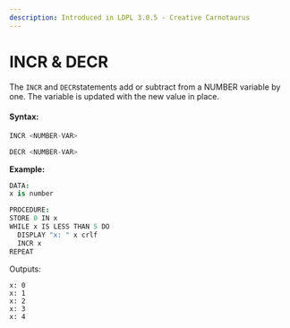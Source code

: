 ```yaml
---
description: Introduced in LDPL 3.0.5 - Creative Carnotaurus
---
```


# INCR & DECR

The `INCR` and `DECR`statements add or subtract from a NUMBER variable by one. The variable is updated with the new value in place.

#### Syntax:

```python
INCR <NUMBER-VAR>
```

```python
DECR <NUMBER-VAR>
```

**Example:**

```coffeescript
DATA:
x is number

PROCEDURE:
STORE 0 IN x
WHILE x IS LESS THAN 5 DO
  DISPLAY "x: " x crlf
  INCR x
REPEAT
```

Outputs:

```text
x: 0
x: 1
x: 2
x: 3
x: 4
```


